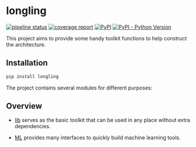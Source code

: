 # longling

[![pipeline status](https://gitlab.com/tswsxk/longling/badges/master/pipeline.svg)](https://gitlab.com/tswsxk/longling/commits/master)
[![coverage report](https://gitlab.com/tswsxk/longling/badges/master/coverage.svg)](https://gitlab.com/tswsxk/longling/commits/master)
[![PyPI](https://img.shields.io/pypi/v/longling.svg)](https://pypi.python.org/pypi/longling)
[![PyPI - Python Version](https://img.shields.io/pypi/pyversions/longling.svg)](https://pypi.python.org/pypi/longling)

This project aims to provide some handy toolkit functions to help construct the
architecture.

## Installation

```bash
pip install longling
```

The project contains several modules for different purposes:

## Overview

*  [lib](./longling/lib/README.md) serves as the basic toolkit that 
can be used in any place without extra dependencies.

* [ML](./longling/ML/README.md) provides many interfaces to quickly 
build machine learning tools.


